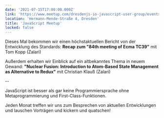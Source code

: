 ```yaml
---
date: '2021-07-15T17:00:00.000Z'
link: 'https://www.meetup.com/dresdenjs-io-javascript-user-group/events/278925555'
location: 'Hermann-Mende-Straße 4, Dresden'
title: 'JavaScript Meetup'
locked: false
---
```

Dieses Mal bekommen wir einen höchstaktuellen Bericht von der Entwicklung des Standards:
**Recap zum "84th meeting of Ecma TC39"** mit Tom Kopp (Zalari)

Außerdem erhalten wir Einblick auf ein altbekanntes Thema in neuem Gewand:
**"Nuclear Fusion: Introduction to Atom-Based State Management as Alternative to Redux"** mit Christian Klauß (Zalari)

--

JavaScript ist besser als gar keine Programmiersprache ohne Metaprogrammierung und First-Class-Funktionen.

Jeden Monat treffen wir uns zum Besprechen von aktuellen Entwicklungen und lauschen Vorträgen und kickern und quatschen!
